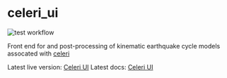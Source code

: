 # celeri_ui

![test workflow](https://github.com/brendanjmeade/celeri_ui/actions/workflows/publish-pages.yml/badge.svg)

Front end for and post-processing of kinematic earthquake cycle models assocated with [celeri](https://github.com/brendanjmeade/celeri)

Latest live version: [Celeri UI](https://brendanjmeade.github.io/celeri_ui/)
Latest docs: [Celeri UI](https://brendanjmeade.github.io/celeri_ui/docs/index.html)
